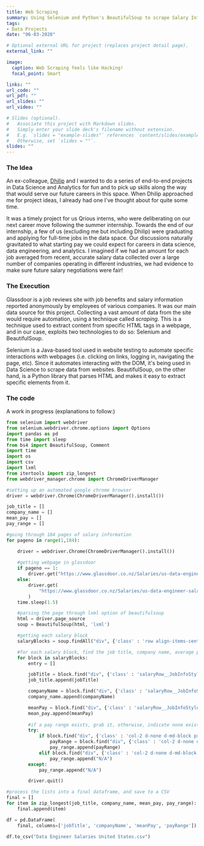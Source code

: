 ```yaml
---
title: Web Scraping
summary: Using Selenium and Python's BeautifulSoup to scrape Salary Information from Glassdoor
tags:
- Data Projects
date: "06-03-2020"

# Optional external URL for project (replaces project detail page).
external_link: ""

image:
  caption: Web Scraping feels like Hacking!
  focal_point: Smart

links: ""
url_code: ""
url_pdf: ""
url_slides: ""
url_video: ""

# Slides (optional).
#   Associate this project with Markdown slides.
#   Simply enter your slide deck's filename without extension.
#   E.g. `slides = "example-slides"` references `content/slides/example-slides.md`.
#   Otherwise, set `slides = ""`.
slides: ""
---
```


### The Idea

An ex-colleague, [Dhilip](https://www.linkedin.com/in/dhilip-subramanian-36021918b/) and I wanted to do a series of end-to-end projects in Data Science and Analytics for fun and to pick up skills along the way that would serve our future careers in this space. When Dhilip approached me for project ideas, I already had one I've thought about for quite some time. 

It was a timely project for us Qrious interns, who were deliberating on our next career move following the summer internship. Towards the end of our internship, a few of us (excluding me but including Dhilip) were graduating and applying for full-time jobs in the data space. Our discussions naturally gravitated to what starting pay we could expect for careers in data science, data engineering, and analytics. I imagined if we had an amount for each job averaged from recent, accurate salary data collected over a large number of companies operating in different industries, we had evidence to make sure future salary negotiations were fair! 

### The Execution

Glassdoor is a job reviews site with job benefits and salary information reported anonymously by employees of various companies. It was our main data source for this project. Collecting a vast amount of data from the site would require automation, using a technique called *scraping*. This is a technique used to extract content from specific HTML tags in a webpage, and in our case, exploits two technologies to do so: Selenium and BeautifulSoup.

Selenium is a Java-based tool used in website testing to automate specific interactions with webpages (i.e. clicking on links, logging in, navigating the page, etc). Since it automates interacting with the DOM, it's being used in Data Science to scrape data from websites. BeautifulSoup, on the other hand, is a Python library that parses HTML and makes it easy to extract specific elements from it.

### The code

A work in progress (explanations to follow:)

```python
from selenium import webdriver
from selenium.webdriver.chrome.options import Options
import pandas as pd
from time import sleep
from bs4 import BeautifulSoup, Comment
import time
import os
import csv
import lxml
from itertools import zip_longest
from webdriver_manager.chrome import ChromeDriverManager

#setting up an automated google chrome browser
driver = webdriver.Chrome(ChromeDriverManager().install())

job_title = []
company_name = []
mean_pay = []
pay_range = []

#going through 184 pages of salary information
for pageno in range(1,184):

    driver = webdriver.Chrome(ChromeDriverManager().install())
    
    #getting webpage in glassdoor
    if pageno == 1:
        driver.get("https://www.glassdoor.co.nz/Salaries/us-data-engineer-salary-SRCH_IL.0,2_IN1_KO3,16.htm")
    else:
        driver.get(
            "https://www.glassdoor.co.nz/Salaries/us-data-engineer-salary-SRCH_IL.0,2_IN1_KO3,16.htm" + "_IP" + str(pageno) + ".htm"
        )
    time.sleep(1.5)

    #parsing the page through lxml option of beautifulsoup
    html = driver.page_source
    soup = BeautifulSoup(html, 'lxml')

    #getting each salary block
    salaryBlocks = soup.findAll("div", {'class' : 'row align-items-center m-0 salaryRow__SalaryRowStyle__row'})

    #for each salary block, find the job title, company name, average pay, and pay range, and append them to the lists initialised above
    for block in salaryBlocks:
        entry = []

        jobTitle = block.find("div", {'class' : 'salaryRow__JobInfoStyle__jobTitle strong'}).find("a").text
        job_title.append(jobTitle)

        companyName = block.find("div", {'class' : 'salaryRow__JobInfoStyle__employerName'}).text
        company_name.append(companyName)

        meanPay = block.find("div", {'class' : 'salaryRow__JobInfoStyle__meanBasePay common__formFactorHelpers__showHH'}).find('span').text
        mean_pay.append(meanPay)
        
        #if a pay range exists, grab it, otherwise, indicate none exists
        try:
            if block.find("div", {'class' : 'col-2 d-none d-md-block px-0 py salaryRow__SalaryRowStyle__amt'}).find("div", {'class' : 'strong'}):
                payRange = block.find("div", {'class' : 'col-2 d-none d-md-block px-0 py salaryRow__SalaryRowStyle__amt'}).find("div", {'class' : 'strong'}).text
                pay_range.append(payRange)
            elif block.find("div", {'class' : 'col-2 d-none d-md-block px-0 py salaryRow__SalaryRowStyle__amt'}).find("span", {'class' : 'strong'}):
                pay_range.append("N/A")
        except:
            pay_range.append("N/A")

        driver.quit()

#process the lists into a final dataframe, and save to a CSV
final = []
for item in zip_longest(job_title, company_name, mean_pay, pay_range):
    final.append(item)

df = pd.DataFrame(
    final, columns=['jobTitle', 'companyName', 'meanPay', 'payRange'])

df.to_csv("Data Engineer Salaries United States.csv")
```

